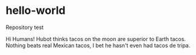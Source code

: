 # hello-world
Repository test 

Hi Humans!
Hubot thinks tacos on the moon are superior to Earth tacos.
Nothing beats real Mexican tacos, I bet he hasn't even had tacos de tripa. 
